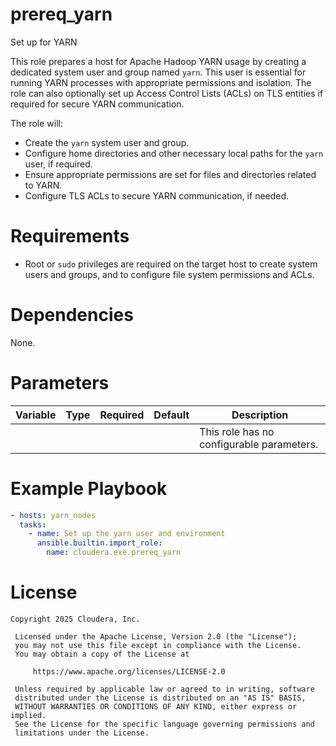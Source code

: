 # prereq_yarn

Set up for YARN

This role prepares a host for Apache Hadoop YARN usage by creating a dedicated system user and group named `yarn`. This user is essential for running YARN processes with appropriate permissions and isolation. The role can also optionally set up Access Control Lists (ACLs) on TLS entities if required for secure YARN communication.

The role will:
- Create the `yarn` system user and group.
- Configure home directories and other necessary local paths for the `yarn` user, if required.
- Ensure appropriate permissions are set for files and directories related to YARN.
- Configure TLS ACLs to secure YARN communication, if needed.

# Requirements

- Root or `sudo` privileges are required on the target host to create system users and groups, and to configure file system permissions and ACLs.

# Dependencies

None.

# Parameters

| Variable | Type | Required | Default | Description |
| --- | --- | --- | --- | --- |
| | | | | This role has no configurable parameters. |

# Example Playbook

```yaml
- hosts: yarn_nodes
  tasks:
    - name: Set up the yarn user and environment
      ansible.builtin.import_role:
        name: cloudera.exe.prereq_yarn
```

# License

```
Copyright 2025 Cloudera, Inc.

 Licensed under the Apache License, Version 2.0 (the "License");
 you may not use this file except in compliance with the License.
 You may obtain a copy of the License at

     https://www.apache.org/licenses/LICENSE-2.0

 Unless required by applicable law or agreed to in writing, software
 distributed under the License is distributed on an "AS IS" BASIS,
 WITHOUT WARRANTIES OR CONDITIONS OF ANY KIND, either express or implied.
 See the License for the specific language governing permissions and
 limitations under the License.
```
